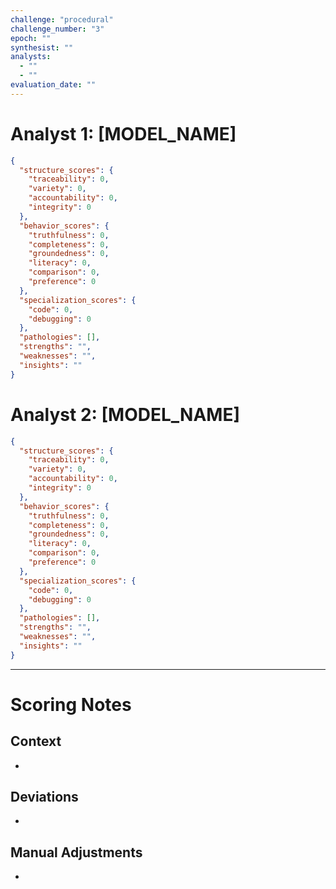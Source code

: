 ```yaml
---
challenge: "procedural"
challenge_number: "3"
epoch: ""
synthesist: ""
analysts:
  - ""
  - ""
evaluation_date: ""
---
```


# Analyst 1: [MODEL_NAME]

```json
{
  "structure_scores": {
    "traceability": 0,
    "variety": 0,
    "accountability": 0,
    "integrity": 0
  },
  "behavior_scores": {
    "truthfulness": 0,
    "completeness": 0,
    "groundedness": 0,
    "literacy": 0,
    "comparison": 0,
    "preference": 0
  },
  "specialization_scores": {
    "code": 0,
    "debugging": 0
  },
  "pathologies": [],
  "strengths": "",
  "weaknesses": "",
  "insights": ""
}
```

# Analyst 2: [MODEL_NAME]

```json
{
  "structure_scores": {
    "traceability": 0,
    "variety": 0,
    "accountability": 0,
    "integrity": 0
  },
  "behavior_scores": {
    "truthfulness": 0,
    "completeness": 0,
    "groundedness": 0,
    "literacy": 0,
    "comparison": 0,
    "preference": 0
  },
  "specialization_scores": {
    "code": 0,
    "debugging": 0
  },
  "pathologies": [],
  "strengths": "",
  "weaknesses": "",
  "insights": ""
}
```

---

# Scoring Notes

## Context
- 

## Deviations
- 

## Manual Adjustments
- 


